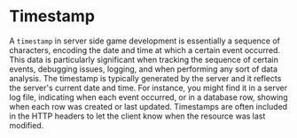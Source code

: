 # Timestamp

A `timestamp` in server side game development is essentially a sequence of characters, encoding the date and time at which a certain event occurred. This data is particularly significant when tracking the sequence of certain events, debugging issues, logging, and when performing any sort of data analysis. The timestamp is typically generated by the server and it reflects the server's current date and time. For instance, you might find it in a server log file, indicating when each event occurred, or in a database row, showing when each row was created or last updated. Timestamps are often included in the HTTP headers to let the client know when the resource was last modified.